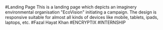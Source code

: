 #Landing Page
This is a landing page which depicts an imaginery environmental organisation "EcoVision" initiating a campaign. The design is responsive suitable for almost all kinds of devices like mobile, tablets, ipads, laptops, etc.
#Fazal Hayat Khan
#ENCRYPTIX #INTERNSHIP